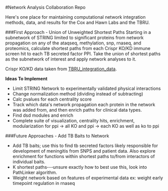 #Network Analysis Collaboration Repo

Here's one place for maintaining computational network integration methods, data, and results for the Cox and Hawn Labs and the TBRU.

###First Approach - Union of Unweighted Shortest Paths
Starting in a subnetwork of STRING limited to significant proteins from network propagation on any of the ataqseq, methylation, snp, rnaseq, and proteomics, calculate shortest paths from each Crispr KO/KD immune screen hit to each TB secreted factor PPI. Take the union of shortest paths as the subnetwork of interest and apply network analyses to it.

Crispr KO/KD data taken from [TBRU_integration_data](https://github.com/hawn-lab/TBRU_integration_data/tree/main/data_clean).

**Ideas To Implement**
- Limit STRING Network to experimentally validated physical interactions
- Change normalization method (dividing instead of subtracting)
- Calc pvalues for each centrality score
- Track which data's network propagation each protein in the network was added from, and then enrich paths for clinical data types.
- Find dsd modules and enrich
- Complete suite of visualization, centrality hits, enrichment, modularization for ppi -> all KO and ppi -> each KO as well as ko to ppi

###Future Approaches - Add TB Baits to Network
- Add TB baits; use this to find tb secreted factors likely responsible for development of meningitis from SNPS and patient data. Also explore enrichment for functions within shortest paths to/from interactors of individual baits.
- K shortest paths---unsure exactly how to best use this, look into PathLinker algorithm.
- Weight network based on features of experimental data ex: weight early timepoint regulation in rnaseq
